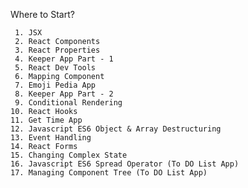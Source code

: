 Where to Start? 

     1. JSX
     2. React Components
     3. React Properties
     4. Keeper App Part - 1
     5. React Dev Tools
     6. Mapping Component
     7. Emoji Pedia App
     8. Keeper App Part - 2
     9. Conditional Rendering
    10. React Hooks
    11. Get Time App
    12. Javascript ES6 Object & Array Destructuring
    13. Event Handling
    14. React Forms
    15. Changing Complex State
    16. Javascript ES6 Spread Operator (To DO List App)
    17. Managing Component Tree (To DO List App)
